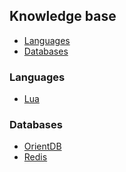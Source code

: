 ## Knowledge base

 - [Languages]()
 - [Databases]()

### Languages

 - [Lua]()

### Databases

 - [OrientDB]()
 - [Redis]()
